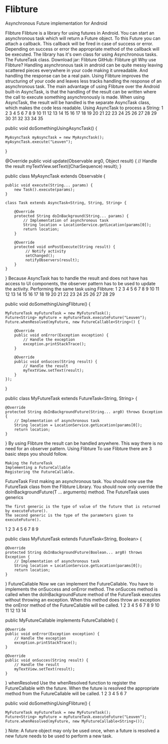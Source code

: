 Flibture
========

Asynchronous Future implementation for Android

 Flibture
Flibture is a library for using futures in Android. You can start an asynchronous task which will return a Future object. To this Future you can attach a callback. This callback will be fired in case of success or error. Depending on success or error the appropriate method of the callback will be executed. The library has it's own class for using Asynchronous tasks. The FutureTask class. Download jar: Flibture GitHub: Flibture git
Why use Flibture?
Handling asynchronous task in android can be quite messy leaving scattered pieces everywhere in your code making it unreadable. And handling the response can be a real pain. Using Flibture improves the structuring of your code and leaves less tracks handling the response of an asynchronous task. The main advantage of using Flibture over the Android built-in AsyncTask, is that the handling of the result can be written where the call to execute something asynchronously is made. When using AsyncTask, the result will be handled is the separate AsyncTask class, which makes the code less readable. Using AsyncTask to process a String:
1
2
3
4
5
6
7
8
9
10
11
12
13
14
15
16
17
18
19
20
21
22
23
24
25
26
27
28
29
30
31
32
33
34
35
  
public void doSomethingUsingAsyncTask() {
 
    MyAsyncTask myAsyncTask = new MyAsyncTask();
    myAsyncTask.execute("Leuven");
}
 
@Override
public void update(Observable arg0, Object result) {
    // Handle the result
    myTextView.setText((CharSequence) result);
}
 
public class MyAsyncTask extends Observable {
 
    public void execute(String... params) {
        new Task().execute(params);
    }
 
    class Task extends AsyncTask<String, String, String> {
 
        @Override
        protected String doInBackground(String... params) {
            // Implementation of asynchronous task
            String location = LocationService.getLocation(params[0]);
            return location;
        }
 
        @Override
        protected void onPostExecute(String result) {
             // Notify activity
             setChanged();
             notifyObservers(result);
        }
    }
}
Because AsyncTask has to handle the result and does not have has access to UI components, the observer pattern has to be used to update the activity. Performing the same task using Flibture:
1
2
3
4
5
6
7
8
9
10
11
12
13
14
15
16
17
18
19
20
21
22
23
24
25
26
27
28
29
	
public void doSomethingUsingFlibture() {
 
    MyFutureTask myFutureTask = new MyFutureTask();
    Future<String> myFuture = myFutureTask.executeFuture("Leuven");
    Future.whenResolved(myFuture, new FutureCallable<String>() {
 
        @Override
        public void onError(Exception exception) {
            // Handle the exception
            exception.printStackTrace();
        }
 
        @Override
        public void onSucces(String result) {
            // Handle the result
            myTextView.setText(result);
        }
    });
}
 
public class MyFutureTask extends FutureTask<String, String> {
 
    @Override
    protected String doInBackgroundFuture(String... arg0) throws Exception {
        // Implementation of asynchronous task
        String location = LocationService.getLocation(params[0]);
        return location;
    }
}
By using Flibture the result can be handled anywhere. This way there is no need for an observer pattern.
Using Flibture
To use Flibture there are 3 basic steps you should follow.

    Making the FutureTask
    Implementing a FutureCallable
    Registering the FutureCallable.

FutureTask
First making an asynchronous task. You should now use the FutureTask class from the Flibture Library. You should now only override the doInBackgroundFuture(T ... arguments) method. The FutureTask uses generics

    The first generic is the type of value of the future that is returned by executeFuture().
    The second generic is the type of the parameters given to executeFuture().

1
2
3
4
5
6
7
8
9
	
public class MyFutureTask extends FutureTask<String, Boolean> {
 
    @Override
    protected String doInBackgroundFuture(Boolean... arg0) throws Exception {
        // Implementation of asynchronous task
        String location = LocationService.getLocation(params[0]);
        return location;
    }
}
FutureCallable
Now we can implement the FutureCallable. You have to implements the onSuccess and onError method. The onSucces method is called when the doInBackgroundFuture method of the FutureTask executes without throwing an exception. When this method does throw an exception the onError method of the FutureCallable will be called.
1
2
3
4
5
6
7
8
9
10
11
12
13
14
	
public MyFutureCallable implements FutureCallable<String>() {
 
    @Override
    public void onError(Exception exception) {
        // Handle the exception
        exception.printStackTrace();
    }
 
    @Override
    public void onSucces(String result) {
        // Handle the result
        myTextView.setText(result);
    }
}
whenResolved
Use the whenResolved function to register the FutureCallable with the future. When the future is resolved the appropriate method from the FutureCallable will be called.
1
2
3
4
5
6
7
	
public void doSomethingUsingFlibture() {
 
    MyFutureTask myFutureTask = new MyFutureTask();
    Future<String> myFuture = myFutureTask.executeFuture("Leuven");
    Future.whenResolved(myFuture, new MyFutureCallable<String>());
 
}
Note: A future object may only be used once, when a future is resolved a new future needs to be used to perform a new task.
